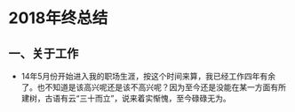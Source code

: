 # 2018年终总结

## 一、关于工作

- 14年5月份开始进入我的职场生涯，按这个时间来算，我已经工作四年有余了。也不知道是该高兴呢还是该不高兴呢？因为至今还是没能在某一方面有所建树，古语有云“三十而立”，说来着实惭愧，至今碌碌无为。

